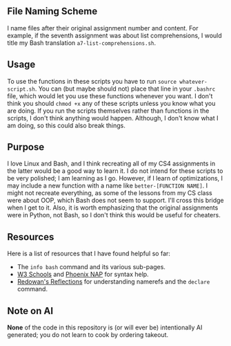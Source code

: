 ## File Naming Scheme

I name files after their original assignment number and content. For example, if the seventh assignment was about list
comprehensions, I would title my Bash translation `a7-list-comprehensions.sh`. 

## Usage

To use the functions in these scripts you have to run `source whatever-script.sh`. You can (but maybe should not) place
that line in your `.bashrc` file, which would let you use these functions whenever you want. I don't think you should
`chmod +x` any of these scripts unless you know what you are doing. If you run the scripts themselves rather than
functions in the scripts, I don't think anything would happen. Although, I don't know what I am doing, so this could
also break things.

## Purpose

I love Linux and Bash, and I think recreating all of my CS4 assignments in the latter would be a good way to learn it.
I do not intend for these scripts to be very polished; I am learning as I go. However, if I learn of optimizations, I
may include a new function with a name like  `better-[FUNCTION NAME]`. I might not recreate everything, as some of the
lessons from my CS class were about OOP, which Bash does not seem to support. I'll cross this bridge when I get to it.
Also, it is worth emphasizing that the original assignments were in Python, not Bash, so I don't think this would be
useful for cheaters.

## Resources

Here is a list of resources that I have found helpful so far:

- The `info bash` command and its various sub-pages.
- [W3 Schools](https://www.w3schools.com/bash/index.php) and [Phoenix NAP](https://phoenixnap.com/) for syntax help. 
- [Redowan's Reflections](https://rednafi.com/misc/bash_namerefs/) for understanding namerefs and the `declare` command.

## Note on AI

**None** of the code in this repository is (or will ever be) intentionally AI generated; you do not learn to cook by
ordering takeout.
